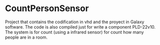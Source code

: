 # CountPersonSensor
Project that contains the codification in vhd and the proyect in Galaxy software.
The code is also compiled just for write a component PLD-22v10.
The system is for count (using a infrared sensor) for count how many people are in a room.
